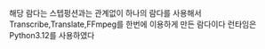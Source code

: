 해당 람다는 스텝펑션과는 관계없이 하나의 람다를 사용해서 Transcribe,Translate,FFmpeg를 한번에 이용하게 만든 람다이다
런타임은 Python3.12를 사용하였다